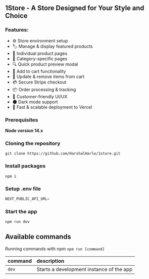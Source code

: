 ## 1Store - A Store Designed for Your Style and Choice

### Features:

- ⚙️ Store environment setup  
- 🏷️ Manage & display featured products  
- 📄 Individual product pages  
- 📂 Category-specific pages  
- 🔍 Quick product preview modal  
- 🛒 Add to cart functionality  
- 🔄 Update & remove items from cart  
- 💳 Secure Stripe checkout  
- 📦 Order processing & tracking  
- 🌟 Customer-friendly UI/UX  
- 🌑 Dark mode support  
- 🚀 Fast & scalable deployment to Vercel  


### Prerequisites

**Node version 14.x**

### Cloning the repository

```shell
git clone https://github.com/HarshalHarle/1store.git
```

### Install packages

```shell
npm i
```

### Setup .env file


```js
NEXT_PUBLIC_API_URL=
```


### Start the app

```shell
npm run dev
```

## Available commands

Running commands with npm `npm run [command]`

| command         | description                              |
| :-------------- | :--------------------------------------- |
| `dev`           | Starts a development instance of the app |
